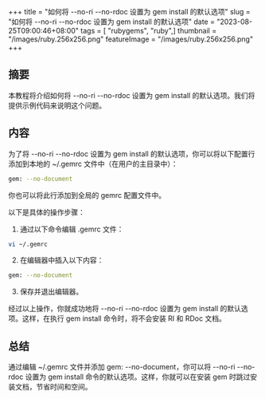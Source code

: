 +++
title = "如何将 --no-ri --no-rdoc 设置为 gem install 的默认选项"
slug = "如何将 --no-ri --no-rdoc 设置为 gem install 的默认选项"
date = "2023-08-25T09:00:46+08:00"
tags = [ "rubygems", "ruby",]
thumbnail = "/images/ruby.256x256.png"
featureImage = "/images/ruby.256x256.png"
+++


## 摘要

本教程将介绍如何将 --no-ri --no-rdoc 设置为 gem install 的默认选项。我们将提供示例代码来说明这个问题。

## 内容

为了将 --no-ri --no-rdoc 设置为 gem install 的默认选项，你可以将以下配置行添加到本地的 ~/.gemrc 文件中（在用户的主目录中）：

```bash
gem: --no-document
```

你也可以将此行添加到全局的 gemrc 配置文件中。

以下是具体的操作步骤：

1. 通过以下命令编辑 .gemrc 文件：

```bash
vi ~/.gemrc
```

2. 在编辑器中插入以下内容：

```bash
gem: --no-document
```

3. 保存并退出编辑器。

经过以上操作，你就成功地将 --no-ri --no-rdoc 设置为 gem install 的默认选项。这样，在执行 gem install 命令时，将不会安装 RI 和 RDoc 文档。

## 总结

通过编辑 ~/.gemrc 文件并添加 gem: --no-document，你可以将 --no-ri --no-rdoc 设置为 gem install 命令的默认选项。这样，你就可以在安装 gem 时跳过安装文档，节省时间和空间。


